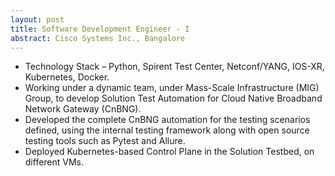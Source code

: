 ```yaml
---
layout: post
title: Software Development Engineer - I
abstract: Cisco Systems Inc., Bangalore 
---
```

- Technology Stack – Python, Spirent Test Center, Netconf/YANG, IOS-XR, Kubernetes, Docker.
- Working under a dynamic team, under Mass-Scale Infrastructure (MIG) Group, to develop Solution Test Automation for Cloud Native Broadband Network Gateway (CnBNG).
- Developed the complete CnBNG automation for the testing scenarios defined, using the internal testing framework along with open source testing tools such as Pytest and Allure.
- Deployed Kubernetes-based Control Plane in the Solution Testbed, on different VMs.